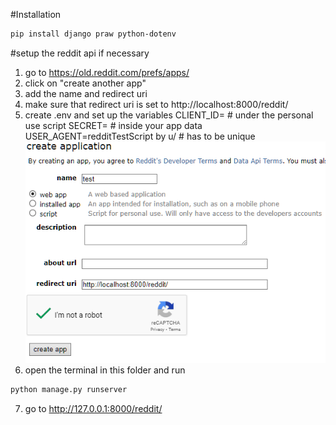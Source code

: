 #Installation

```sh
pip install django praw python-dotenv
```

#setup the reddit api if necessary

1. go to https://old.reddit.com/prefs/apps/
2. click on "create another app"
3. add the name and redirect uri
4. make sure that redirect uri is set to http://localhost:8000/reddit/
5. create .env and set up the variables
   CLIENT_ID=<your-client-id> # under the personal use script
   SECRET=<your-secret> # inside your app data
   USER_AGENT=redditTestScript by u/<your-username> # has to be unique
   ![alt text](image.png)
6. open the terminal in this folder and run

```sh
python manage.py runserver
```

7. go to http://127.0.0.1:8000/reddit/
